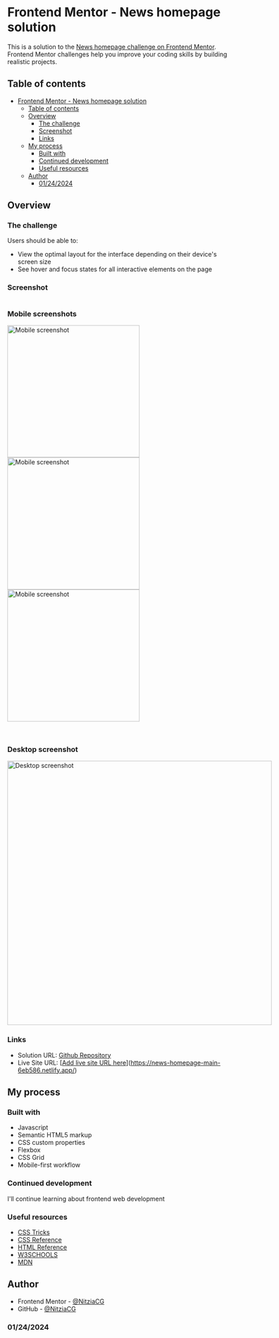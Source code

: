 # Frontend Mentor - News homepage solution

This is a solution to the [News homepage challenge on Frontend Mentor](https://www.frontendmentor.io/challenges/news-homepage-H6SWTa1MFl). Frontend Mentor challenges help you improve your coding skills by building realistic projects. 

## Table of contents

- [Frontend Mentor - News homepage solution](#frontend-mentor---news-homepage-solution)
  - [Table of contents](#table-of-contents)
  - [Overview](#overview)
    - [The challenge](#the-challenge)
    - [Screenshot](#screenshot)
    - [Links](#links)
  - [My process](#my-process)
    - [Built with](#built-with)
    - [Continued development](#continued-development)
    - [Useful resources](#useful-resources)
  - [Author](#author)
    - [01/24/2024](#01242024)

## Overview

### The challenge

Users should be able to:

- View the optimal layout for the interface depending on their device's screen size
- See hover and focus states for all interactive elements on the page

### Screenshot

<section style="display:flex; gap: 30px; flex-wrap:wrap">
  <div>
    <h3>Mobile screenshots</h3>
    <img src="./assets/screenshots/mobile-1.png" alt="Mobile screenshot" width="300" style="margin-right: 20px">
    <img src="./assets/screenshots/mobile-2.png" alt="Mobile screenshot" width="300" style="margin-right: 20px">
    <img src="./assets/screenshots/mobile-3.png" alt="Mobile screenshot" width="300">
  </div>

  <div>
    <h3>Desktop screenshot</h3>
    <img src="./assets/screenshots/desktop.png" alt="Desktop screenshot" width="600">
  </div>
</section>

### Links

- Solution URL: [Github Repository](https://github.com/NitziaCG/Frontend-Mentor-Projects/tree/main/news-homepage-main)
- Live Site URL: [[Add live site URL here](https://news-homepage-main-6eb586.netlify.app/)](https://news-homepage-main-6eb586.netlify.app/)

## My process

### Built with

- Javascript
- Semantic HTML5 markup
- CSS custom properties
- Flexbox
- CSS Grid
- Mobile-first workflow


### Continued development

I'll continue learning about frontend web development


### Useful resources

- [CSS Tricks](https://css-tricks.com/)
- [CSS Reference](https://cssreference.io/)
- [HTML Reference](https://htmlreference.io/)
- [W3SCHOOLS](https://www.w3schools.com/css/default.asp)
- [MDN](https://developer.mozilla.org/en-US/docs/Web/CSS/grid)


## Author

- Frontend Mentor - [@NitziaCG](https://www.frontendmentor.io/profile/NitziaCG)
- GitHub - [@NitziaCG](https://github.com/NitziaCG/)


### 01/24/2024
